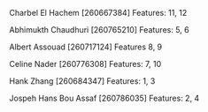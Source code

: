 Charbel El Hachem [260667384] Features: 11, 12

Abhimukth Chaudhuri [260765210] Features: 5, 6

Albert Assouad [260717124] Features 8, 9

Celine Nader [260776308] Features: 7, 10

Hank Zhang [260684347] Features: 1, 3

Jospeh Hans Bou Assaf [260786035] Features: 2, 4
